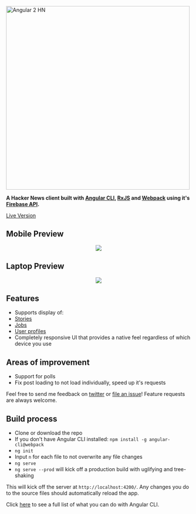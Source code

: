 <img alt="Angular 2 HN" title="Angular 2 HN" src="http://i.imgur.com/92Lll7T.png" width="500">

**A Hacker News client built with [Angular CLI](https://cli.angular.io/), [RxJS](http://reactivex.io/) and [Webpack](https://webpack.github.io/) using it's [Firebase API](https://github.com/HackerNews/API).**

[Live Version](https://angular2-hn.firebaseapp.com)

## Mobile Preview

<p align="center">
  <img src = "http://i.imgur.com/46BnTDt.gif">
</p>

## Laptop Preview

<p align="center">
  <img src = "http://i.imgur.com/UROMS9j.gif">
</p>

## Features

 + Supports display of:
  + [Stories](https://angular2-hn.firebaseapp.com/item/12398451)
  + [Jobs](https://angular2-hn.firebaseapp.com/item/12366966)
  + [User profiles](https://angular2-hn.firebaseapp.com/user/dhouston)
 + Completely responsive UI that provides a native feel regardless of which device you use

## Areas of improvement

 - Support for polls
 - Fix post loading to not load individually, speed up it's requests

Feel free to send me feedback on [twitter](https://twitter.com/hdjirdeh) or [file an issue](https://github.com/hdjirdeh/angular2-hn/issues/new)! Feature requests are always welcome.

## Build process

 - Clone or download the repo
 - If you don't have Angular CLI installed: `npm install -g angular-cli@webpack`
 - `ng init`
 - Input `n` for each file to not overwrite any file changes
 - `ng serve`
 - `ng serve --prod` will kick off a production build with uglifying and tree-shaking

This will kick off the server at `http://localhost:4200/`. Any changes you do to the source files should automatically reload the app.

Click [here](https://cli.angular.io/) to see a full list of what you can do with Angular CLI.
